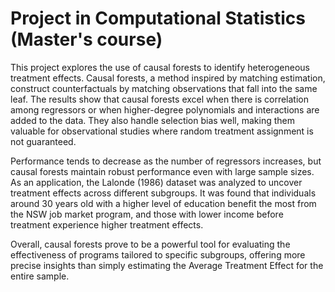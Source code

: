# Project in Computational Statistics (Master's course)
This project explores the use of causal forests to identify heterogeneous treatment effects. Causal forests, a method inspired by matching estimation, construct counterfactuals by matching observations that fall into the same leaf. The results show that causal forests excel when there is correlation among regressors or when higher-degree polynomials and interactions are added to the data. They also handle selection bias well, making them valuable for observational studies where random treatment assignment is not guaranteed.

Performance tends to decrease as the number of regressors increases, but causal forests maintain robust performance even with large sample sizes. As an application, the Lalonde (1986) dataset was analyzed to uncover treatment effects across different subgroups. It was found that individuals around 30 years old with a higher level of education benefit the most from the NSW job market program, and those with lower income before treatment experience higher treatment effects.

Overall, causal forests prove to be a powerful tool for evaluating the effectiveness of programs tailored to specific subgroups, offering more precise insights than simply estimating the Average Treatment Effect for the entire sample.
